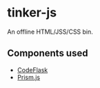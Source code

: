 # tinker-js

An offline HTML/JSS/CSS bin.

## Components used

 - [CodeFlask](https://github.com/kazzkiq/CodeFlask.js)
 - [Prism.js](http://prismjs.com/)